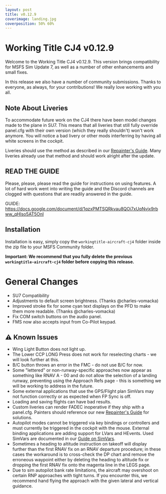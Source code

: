```yaml
---
layout: post
title: v0.12.9
coverimage: landing.jpg
coverposition: 50% 60%
---
```


# Working Title CJ4 v0.12.9
Welcome to the Working Title CJ4 v0.12.9. This version brings compatibility for MSFS Sim Update 7, as well as a number of other enhancements and small fixes.

In this release we also have a number of community submissions. Thanks to everyone, as always, for your contributions! We really love working with you all.

## Note About Liveries
To accommodate future work on the CJ4 there have been model changes made to the plane in SU7. This means that all liveries that still fully override panel.cfg with their own version (which they really shouldn't) won't work anymore. You will notice a bad livery or other mods interferring by having all white screens in the cockpit.

Liveries should use the method as described in our [Repainter's Guide](https://www.workingtitle.aero/packages/cj4/guide/repainter). Many liveries already use that method and should work alright after the update.

## READ THE GUIDE
Please, please, please read the guide for instructions on using features. A lot of hard work went into writing the guide and the Discord channels are clogged with questions that are readily answered in the guide.

GUIDE: https://docs.google.com/document/d/1qzxPMTSQRkvau8QOi7xUqNvjx9rbww_qHlso5AT5OnI

## Installation
Installation is easy, simply copy the `workingtitle-aircraft-cj4` folder inside the zip file to your MSFS Community folder. 

**Important: We recommend that you fully delete the previous `workingtitle-aircraft-cj4` folder before copying this release.**

# General Changes
* SU7 Compatibility
* Adjustments to default screen brightness. (Thanks @charles-vomacka)
* Improved stroke fix for some cyan text displays on the PFD to make them more readable. (Thanks @charles-vomacka)
* Fix COM switch buttons on the audio panel.
* FMS now also accepts input from Co-Pilot keypad.

## ⚠️ Known Issues
* Wing Light Button does not light up.
* The Lower CCP LONG Press does not work for reselecting charts - we will look further at this.
* B/C button throws an error in the FMC - do not use B/C for now.
* Some "lettered" or non-runway-specific approaches now appear as something like RNAV A - 00 and do not allow the selection of a landing runway, preventing using the Approach Refs page - this is something we will be working to address in the future.
* Some external applications that use the GPS/Flight plan SimVars may not function correctly or as expected when FP Sync is off.
* Loading and saving flights can have bad results.
* Custom liveries can render FADEC inoperative if they ship with a panel.cfg. Painters should reference our new [Repainter's Guide](https://www.workingtitle.aero/packages/cj4/guide/repainter) for solutions.
* Autopilot modes cannot be triggered via key bindings or controllers and must currently be triggered in the cockpit with the mouse. External binding applications are adding support for LVars and HEvents. Used SimVars are documented in our [Guide on SimVars](https://www.workingtitle.aero/packages/cj4/guides/simvars).
* Sometimes a heading to altitude instruction on takeoff will display further than the first RNAV fix on an RNAV departure procedure; in these cases the workaround is to cross-check the DP chart and remove the erroneous waypoint either by deleting the heading to altitude fix or dropping the first RNAV fix onto the magenta line in the LEGS page.
* Due to sim autopilot bank rate limitations, the aircraft may overshoot on certain RNP approaches with tight turns. If you encounter this, we recommend hand flying the approach with the given lateral and vertical guidance.